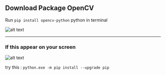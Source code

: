 ## Download Package OpenCV
Run `pip install opencv-python` python in terminal

![alt text](image-1.png)

---

### If this appear on your screen
![alt text](image-4.png)

try this : `python.exe -m pip install --upgrade pip`
